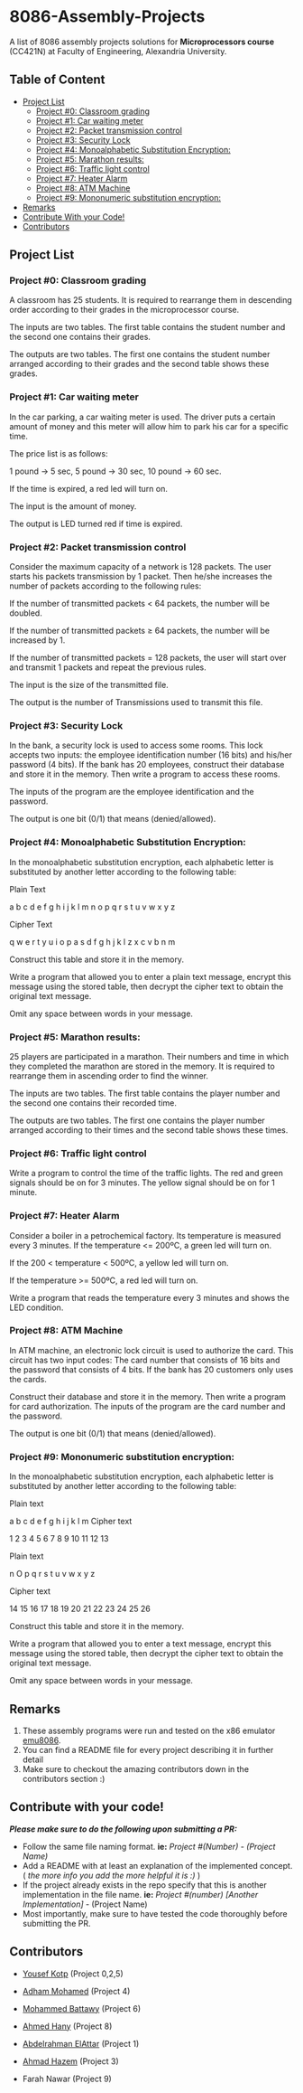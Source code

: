 # 8086-Assembly-Projects
A list of 8086 assembly projects solutions for **Microprocessors course** (CC421N) at Faculty of Engineering, Alexandria University.
## Table of Content
- [Project List](#project-list)
  + [Project #0: Classroom grading](#project-0-classroom-grading)
  + [Project #1: Car waiting meter](#project-1-car-waiting-meter)
  + [Project #2: Packet transmission control](#project-2-packet-transmission-control)
  + [Project #3: Security Lock](#project-3-security-lock)
  + [Project #4: Monoalphabetic Substitution Encryption:](#project-4-monoalphabetic-substitution-encryption)
  + [Project #5: Marathon results:](#project-5-marathon-results)
  + [Project #6: Traffic light control](#project-6-traffic-light-control)
  + [Project #7: Heater Alarm](#project-7-heater-alarm)
  + [Project #8: ATM Machine](#project-8-atm-machine)
  + [Project #9: Mononumeric substitution encryption:](#project-9-mononumeric-substitution-encryption)
- [Remarks](#remarks)
- [Contribute With your Code!](#contribute-with-your-code)
- [Contributors](#contributors)


## Project List

### Project #0: Classroom grading
A classroom has 25 students. It is required to rearrange them in descending order according
to their grades in the microprocessor course.

The inputs are two tables. The first table contains the student number and the second one
contains their grades.

The outputs are two tables. The first one contains the student number arranged according to
their grades and the second table shows these grades.

### Project #1: Car waiting meter
In the car parking, a car waiting meter is used. The driver puts a certain amount of money and
this meter will allow him to park his car for a specific time.

The price list is as follows:

1 pound → 5 sec, 5 pound → 30 sec, 10 pound → 60 sec.

If the time is expired, a red led will turn on.

The input is the amount of money.

The output is LED turned red if time is expired.
### Project #2: Packet transmission control
Consider the maximum capacity of a network is 128 packets. The user starts his packets
transmission by 1 packet. Then he/she increases the number of packets according to the
following rules:

If the number of transmitted packets < 64 packets, the number will be doubled.

If the number of transmitted packets ≥ 64 packets, the number will be increased by 1.

If the number of transmitted packets = 128 packets, the user will start over and transmit 1
packets and repeat the previous rules.

The input is the size of the transmitted file.

The output is the number of Transmissions used to transmit this file.
### Project #3: Security Lock
In the bank, a security lock is used to access some rooms. This lock accepts two inputs: the
employee identification number (16 bits) and his/her password (4 bits). If the bank has 20
employees, construct their database and store it in the memory. Then write a program to
access these rooms.

The inputs of the program are the employee identification and the password.

The output is one bit (0/1) that means (denied/allowed).

### Project #4: Monoalphabetic Substitution Encryption:
In the monoalphabetic substitution encryption, each alphabetic letter is substituted by another
letter according to the following table:

Plain Text

a b c d e f g h i j k l m n o p q r s t u v w x y z

Cipher Text

q w e r t y u i o p a s d f g h j k l z x c v b n m

Construct this table and store it in the memory.

Write a program that allowed you to enter a plain text message, encrypt this message using
the stored table, then decrypt the cipher text to obtain the original text message.

Omit any space between words in your message.

### Project #5: Marathon results:
25 players are participated in a marathon. Their numbers and time in which they completed
the marathon are stored in the memory. It is required to rearrange them in ascending order to
find the winner.

The inputs are two tables. The first table contains the player number and the second one
contains their recorded time.

The outputs are two tables. The first one contains the player number arranged according to
their times and the second table shows these times.

### Project #6: Traffic light control
Write a program to control the time of the traffic lights. The red and green signals should be
on for 3 minutes. The yellow signal should be on for 1 minute. 
### Project #7: Heater Alarm
Consider a boiler in a petrochemical factory. Its temperature is measured every 3 minutes.
If the temperature <= 200ºC, a green led will turn on.

If the 200 < temperature < 500ºC, a yellow led will turn on.

If the temperature >= 500ºC, a red led will turn on.

Write a program that reads the temperature every 3 minutes and shows the LED condition.
### Project #8: ATM Machine
In ATM machine, an electronic lock circuit is used to authorize the card. This circuit has two
input codes: The card number that consists of 16 bits and the password that consists of 4 bits.
If the bank has 20 customers only uses the cards. 

Construct their database and store it in the memory. Then write a program for card authorization.
The inputs of the program are the card number and the password.

The output is one bit (0/1) that means (denied/allowed).
### Project #9: Mononumeric substitution encryption:
In the monoalphabetic substitution encryption, each alphabetic letter is substituted by another
letter according to the following table:

Plain text

a b c d e f g h i j k l m
Cipher text

1 2 3 4 5 6 7 8 9 10 11 12 13

Plain text

n O p q r s t u v w x y z

Cipher text

14 15 16 17 18 19 20 21 22 23 24 25 26

Construct this table and store it in the memory.

Write a program that allowed you to enter a text message, encrypt this message using the
stored table, then decrypt the cipher text to obtain the original text message.

Omit any space between words in your message.

## Remarks
1. These assembly programs were run and tested on the x86 emulator [emu8086](https://emu8086.en.lo4d.com/windows#:~:text=Tutorial....-,Emu8086%20is%20a%20Microprocessor%20Emulator%20with%20an%20integrated%208086%20Assembler,memory%20and%20input%2Foutput%20devices.).
2. You can find a README file for every project describing it in further detail
3. Make sure to checkout the amazing contributors down in the contributors section :)


## Contribute with your code!
***Please make sure to do the following upon submitting a PR:***
   - Follow the same file naming format. **ie:** _Project #(Number) - (Project Name)_
   - Add a README with at least an explanation of the implemented concept. ( _the more info you add the more helpful it is :)_ )
   - If the project already exists in the repo specify that this is another implementation in the file  name. **ie:** _Project #(number) [Another Implementation]_ - (Project Name)
   - Most importantly, make sure to have tested the code thoroughly before submitting the PR.

## Contributors
* [Yousef Kotp](https://github.com/yousefkotp) (Project 0,2,5)

* [Adham Mohamed](https://github.com/adhammohamed1) (Project 4)

* [Mohammed Battawy](https://github.com/MohamedBattawy) (Project 6)

* [Ahmed Hany](https://github.com/ahmedhany2001) (Project 8)

* [Abdelrahman ElAttar](https://github.com/abdelrahmanelattarr/) (Project 1)

* [Ahmad Hazem](https://github.com/AhmadHazem) (Project 3)

* Farah Nawar (Project 9)

